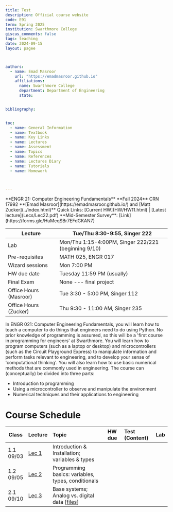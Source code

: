 ```yaml
---
title: Test
description: Official course website
code: E91
term: Spring 2025
institution: Swarthmore College
giscus_comments: false
tags: teaching 
date: 2024-09-15
layout: pagee



authors:
  - name: Emad Masroor
    url: "https://emadmasroor.github.io"
    affiliations:
      name: Swarthmore College
      department: Department of Engineering
      state: 


bibliography: 


toc:
  - name: General Information
  - name: Textbook
  - name: Key Links
  - name: Lectures
  - name: Assessment
  - name: Topics
  - name: References
  - name: Lectures Diary
  - name: Tutorials
  - name: Homework



---
```



<meta charset="utf-8" emacsmode="-*- markdown -*-">
              **ENGR 21: Computer Engineering Fundamentals**
                             **Fall 2024** CRN 17992
                  **[Emad Masroor](https://emadmasroor.github.io/) and [Matt Zucker](../index.html)**
		  Quick Links: [Current HW](HW/HW11.html) | [Latest lecture](Lecs/Lec22.pdf)
		  **Mid-Semester Survey**: [Link](https://forms.gle/HuMeqSBr7EFdGKAN7)


| Lecture      | Tue/Thu 8:30-9:55, Singer 222 |
|---------------|----------------------------------------------|
| Lab          | Mon/Thu 1:15-4:00PM, Singer 222/221 (beginning 9/10) |
| Pre-requisites | MATH 025, ENGR 017 |
| Wizard sessions | Mon 7:00 PM |
| HW due date | Tuesday 11:59 PM (usually) |
| Final Exam | None --- final project |
| Office Hours (Masroor) | Tue 3:30 - 5:00 PM, Singer 112 |
| Office Hours (Zucker) | Thu 9:30 - 11:00 AM, Singer 235 |

In ENGR 021: Computer Engineering Fundamentals, you will learn how to teach a computer to do things that engineers need to do using Python. No prior knowledge of programming is assumed, so this will be a 'first course in programming for engineers' at Swarthmore. You will learn how to program computers (such as a laptop or desktop) and microcontrollers (such as the Circuit Playground Express) to manipulate information and perform tasks relevant to engineering, and to develop your sense of 'computational thinking'. You will also learn how to use basic numerical methods that are commonly used in engineering. The course can (conceptually) be divided into three parts:
* Introduction to programming 
* Using a microcontroller to observe and manipulate the environment
* Numerical techniques and their applications to engineering



# Course Schedule

Class | Lecture | Topic | HW due | Test (Content) | Lab
---- |:---- | :---- | :---- | :---- | :--
1.1 <br> 09/03  |  [Lec 1](Lecs/Lec1.pdf)   | Introduction & Installation; variables & types             | | | 
1.2 <br> 09/05 |  [Lec 2](Lecs/Lec2.pdf)   | Programming basics: variables, types, conditionals                 | | |
2.1 <br> 09/10  |  [Lec 3](Lecs/Lec3.pdf)   | Base systems; Analog vs. digital data [[files](Lecs/lec3_files.zip)]      
